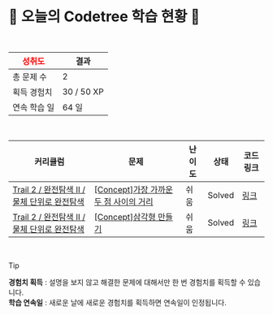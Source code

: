 # 🌲 오늘의 Codetree 학습 현황 🌲

<br />

| <span style="color:red;display:block;text-align:center;"> **성취도**</span> | 결과 |
|---|---|
| 총 문제 수 | 2 |
| 획득 경험치 | 30 / 50 XP |
| 연속 학습 일 | 64 일 |

<br />

|커리큘럼|문제|난이도|상태|코드 링크|
|---|---|---|---|---|
|[Trail 2 / 완전탐색 II / 물체 단위로 완전탐색](https://https://en.codetree.ai/trail-info/novice-mid/)|[[Concept]가장 가까운 두 점 사이의 거리](https://https://en.codetree.ai/trails/complete/curated-cards/intro-closest-pair-of-points/)|쉬움|Solved|[링크](https://github.com/Pochomo/CodeTree/blob/main/250114/%EA%B0%80%EC%9E%A5%20%EA%B0%80%EA%B9%8C%EC%9A%B4%20%EB%91%90%20%EC%A0%90%20%EC%82%AC%EC%9D%B4%EC%9D%98%20%EA%B1%B0%EB%A6%AC/closest-pair-of-points.cpp)|
|[Trail 2 / 완전탐색 II / 물체 단위로 완전탐색](https://https://en.codetree.ai/trail-info/novice-mid/)|[[Concept]삼각형 만들기](https://https://en.codetree.ai/trails/complete/curated-cards/intro-create-triangle/)|쉬움|Solved|[링크](https://github.com/Pochomo/CodeTree/blob/main/250114/%EC%82%BC%EA%B0%81%ED%98%95%20%EB%A7%8C%EB%93%A4%EA%B8%B0/create-triangle.cpp)|


<br />

> [!TIP]
> **경험치 획득** : 설명을 보지 않고 해결한 문제에 대해서만 한 번 경험치를 획득할 수 있습니다.  
> **학습 연속일** : 새로운 날에 새로운 경험치를 획득하면 연속일이 인정됩니다.

